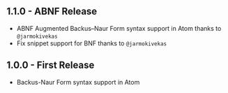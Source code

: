 ## 1.1.0 - ABNF Release

  * ABNF Augmented Backus–Naur Form syntax support in Atom thanks to `@jarmokivekas`
  * Fix snippet support for BNF thanks to `@jarmokivekas`

## 1.0.0 - First Release

  * Backus-Naur Form syntax support in Atom

